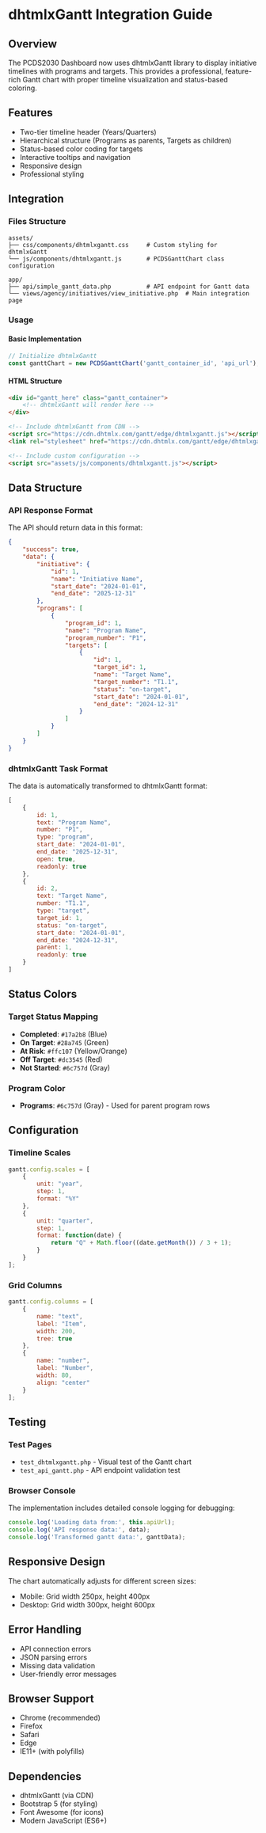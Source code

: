 # dhtmlxGantt Integration Guide

## Overview
The PCDS2030 Dashboard now uses dhtmlxGantt library to display initiative timelines with programs and targets. This provides a professional, feature-rich Gantt chart with proper timeline visualization and status-based coloring.

## Features
- Two-tier timeline header (Years/Quarters)
- Hierarchical structure (Programs as parents, Targets as children)
- Status-based color coding for targets
- Interactive tooltips and navigation
- Responsive design
- Professional styling

## Integration

### Files Structure
```
assets/
├── css/components/dhtmlxgantt.css     # Custom styling for dhtmlxGantt
└── js/components/dhtmlxgantt.js       # PCDSGanttChart class configuration

app/
├── api/simple_gantt_data.php          # API endpoint for Gantt data
└── views/agency/initiatives/view_initiative.php  # Main integration page
```

### Usage

#### Basic Implementation
```javascript
// Initialize dhtmlxGantt
const ganttChart = new PCDSGanttChart('gantt_container_id', 'api_url');
```

#### HTML Structure
```html
<div id="gantt_here" class="gantt_container">
    <!-- dhtmlxGantt will render here -->
</div>

<!-- Include dhtmlxGantt from CDN -->
<script src="https://cdn.dhtmlx.com/gantt/edge/dhtmlxgantt.js"></script>
<link rel="stylesheet" href="https://cdn.dhtmlx.com/gantt/edge/dhtmlxgantt.css">

<!-- Include custom configuration -->
<script src="assets/js/components/dhtmlxgantt.js"></script>
```

## Data Structure

### API Response Format
The API should return data in this format:
```json
{
    "success": true,
    "data": {
        "initiative": {
            "id": 1,
            "name": "Initiative Name",
            "start_date": "2024-01-01",
            "end_date": "2025-12-31"
        },
        "programs": [
            {
                "program_id": 1,
                "name": "Program Name",
                "program_number": "P1",
                "targets": [
                    {
                        "id": 1,
                        "target_id": 1,
                        "name": "Target Name",
                        "target_number": "T1.1",
                        "status": "on-target",
                        "start_date": "2024-01-01",
                        "end_date": "2024-12-31"
                    }
                ]
            }
        ]
    }
}
```

### dhtmlxGantt Task Format
The data is automatically transformed to dhtmlxGantt format:
```javascript
[
    {
        id: 1,
        text: "Program Name",
        number: "P1",
        type: "program",
        start_date: "2024-01-01",
        end_date: "2025-12-31",
        open: true,
        readonly: true
    },
    {
        id: 2,
        text: "Target Name",
        number: "T1.1",
        type: "target",
        target_id: 1,
        status: "on-target",
        start_date: "2024-01-01",
        end_date: "2024-12-31",
        parent: 1,
        readonly: true
    }
]
```

## Status Colors

### Target Status Mapping
- **Completed**: `#17a2b8` (Blue)
- **On Target**: `#28a745` (Green)
- **At Risk**: `#ffc107` (Yellow/Orange)
- **Off Target**: `#dc3545` (Red)
- **Not Started**: `#6c757d` (Gray)

### Program Color
- **Programs**: `#6c757d` (Gray) - Used for parent program rows

## Configuration

### Timeline Scales
```javascript
gantt.config.scales = [
    {
        unit: "year",
        step: 1,
        format: "%Y"
    },
    {
        unit: "quarter", 
        step: 1,
        format: function(date) {
            return "Q" + Math.floor((date.getMonth()) / 3 + 1);
        }
    }
];
```

### Grid Columns
```javascript
gantt.config.columns = [
    {
        name: "text",
        label: "Item",
        width: 200,
        tree: true
    },
    {
        name: "number",
        label: "Number", 
        width: 80,
        align: "center"
    }
];
```

## Testing

### Test Pages
- `test_dhtmlxgantt.php` - Visual test of the Gantt chart
- `test_api_gantt.php` - API endpoint validation test

### Browser Console
The implementation includes detailed console logging for debugging:
```javascript
console.log('Loading data from:', this.apiUrl);
console.log('API response data:', data);
console.log('Transformed gantt data:', ganttData);
```

## Responsive Design
The chart automatically adjusts for different screen sizes:
- Mobile: Grid width 250px, height 400px
- Desktop: Grid width 300px, height 600px

## Error Handling
- API connection errors
- JSON parsing errors
- Missing data validation
- User-friendly error messages

## Browser Support
- Chrome (recommended)
- Firefox
- Safari
- Edge
- IE11+ (with polyfills)

## Dependencies
- dhtmlxGantt (via CDN)
- Bootstrap 5 (for styling)
- Font Awesome (for icons)
- Modern JavaScript (ES6+)
